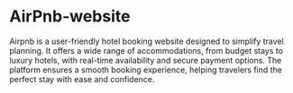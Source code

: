 # AirPnb-website
Airpnb is a user-friendly hotel booking website designed to simplify travel planning. It offers a wide range of accommodations, from budget stays to luxury hotels, with real-time availability and secure payment options. The platform ensures a smooth booking experience, helping travelers find the perfect stay with ease and confidence.
